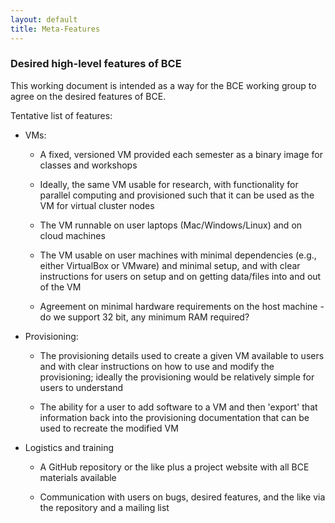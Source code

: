 ```yaml
---
layout: default
title: Meta-Features
---
```

### Desired high-level features of BCE

This working document is intended as a way for the BCE working group to agree on the desired features of BCE.

Tentative list of features:

 * VMs:

   - A fixed, versioned VM provided each semester as a binary image for classes and workshops

   -  Ideally, the same VM usable for research, with functionality for parallel computing and provisioned such that it can be used as the VM for virtual cluster nodes

   - The VM runnable on user laptops (Mac/Windows/Linux) and on cloud machines

   - The VM usable on user machines with minimal dependencies (e.g., either VirtualBox or VMware) and minimal setup, and with clear instructions for users on setup and on getting data/files into and out of the VM

   - Agreement on minimal hardware requirements on the host machine - do we support 32 bit, any minimum RAM required?

 * Provisioning:

   - The provisioning details used to create a given VM available to users and with clear instructions on how to use and modify the provisioning; ideally the provisioning would be relatively simple for users to understand

   - The ability for a user to add software to a VM and then 'export' that information back into the provisioning documentation that can be used to recreate the modified VM

 * Logistics and training
 
   - A GitHub repository or the like plus a project website with all BCE materials available

   - Communication with users on bugs, desired features, and the like via the repository and a mailing list





